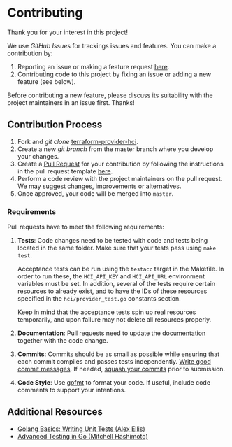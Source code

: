 # Contributing

Thank you for your interest in this project!

We use *GitHub Issues* for trackings issues and features. You can make a contribution by:

1. Reporting an issue or making a feature request [here](https://github.com/hypertec-cloud/terraform-provider-hci/issues).
2. Contributing code to this project by fixing an issue or adding a new feature (see below).

Before contributing a new feature, please discuss its suitability with the project maintainers in an issue first. Thanks!

## Contribution Process

1. Fork and *git clone* [terraform-provider-hci](https://github.com/hypertec-cloud/terraform-provider-hci).
2. Create a new *git branch* from the master branch where you develop your changes.
3. Create a [Pull Request](https://help.github.com/articles/about-pull-requests/) for your contribution by following the instructions in the pull request template [here](https://github.com/hypertec-cloud/terraform-provider-hci/pull).
4. Perform a code review with the project maintainers on the pull request. We may suggest changes, improvements or alternatives.
5. Once approved, your code will be merged into `master`.

### Requirements

Pull requests have to meet the following requirements:

1. **Tests**: Code changes need to be tested with code and tests being located in the same folder. Make sure that your tests pass using `make test`.

   Acceptance tests can be run using the `testacc` target in the Makefile. In order to run these, the `HCI_API_KEY` and `HCI_API_URL` environment variables must be set. In addition, several of the tests require certain resources to already exist, and to have the IDs of these resources specified in the `hci/provider_test.go` constants section.

   Keep in mind that the acceptance tests spin up real resources temporarily, and upon failure may not delete all resources properly. 

2. **Documentation**: Pull requests need to update the [documentation](https://github.com/hypertec-cloud/terraform-provider-hci/tree/master/README.md) together with the code change.

3. **Commits**: Commits should be as small as possible while ensuring that each commit compiles and passes tests independently. [Write good commit messages](https://tbaggery.com/2008/04/19/a-note-about-git-commit-messages.html). If needed, [squash your commits](https://davidwalsh.name/squash-commits-git) prior to submission.

4. **Code Style**: Use [gofmt](https://blog.golang.org/go-fmt-your-code) to format your code. If useful, include code comments to support your intentions.

## Additional Resources

- [Golang Basics: Writing Unit Tests (Alex Ellis)](https://blog.alexellis.io/golang-writing-unit-tests/)
- [Advanced Testing in Go (Mitchell Hashimoto)](https://about.sourcegraph.com/go/advanced-testing-in-go/)
